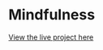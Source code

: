# Mindfulness

[View the live project here](https://ciaraosull.github.io/project-1-mindfulness/index.html)


